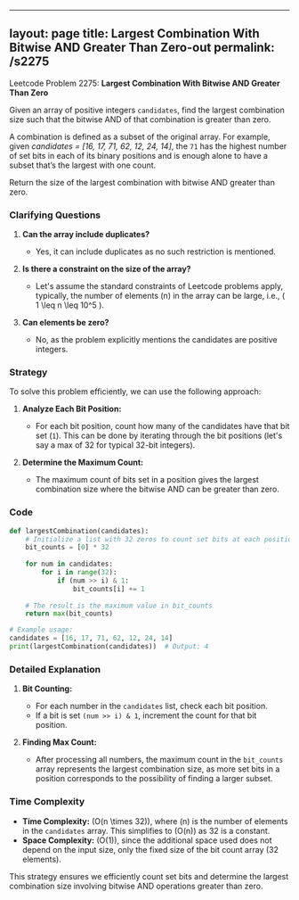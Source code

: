 
---
layout: page
title:  Largest Combination With Bitwise AND Greater Than Zero-out
permalink: /s2275
---

Leetcode Problem 2275: **Largest Combination With Bitwise AND Greater Than Zero**

Given an array of positive integers `candidates`, find the largest combination size such that the bitwise AND of that combination is greater than zero. 

A combination is defined as a subset of the original array. For example, given _candidates = [16, 17, 71, 62, 12, 24, 14]_, the `71` has the highest number of set bits in each of its binary positions and is enough alone to have a subset that’s the largest with one count.

Return the size of the largest combination with bitwise AND greater than zero.

### Clarifying Questions

1. **Can the array include duplicates?** 
   - Yes, it can include duplicates as no such restriction is mentioned.

2. **Is there a constraint on the size of the array?**
   - Let's assume the standard constraints of Leetcode problems apply, typically, the number of elements (n) in the array can be large, i.e., \( 1 \leq n \leq 10^5 \).

3. **Can elements be zero?**
   - No, as the problem explicitly mentions the candidates are positive integers.

### Strategy

To solve this problem efficiently, we can use the following approach:

1. **Analyze Each Bit Position:**
   - For each bit position, count how many of the candidates have that bit set (`1`). This can be done by iterating through the bit positions (let's say a max of 32 for typical 32-bit integers).
  
2. **Determine the Maximum Count:**
   - The maximum count of bits set in a position gives the largest combination size where the bitwise AND can be greater than zero.

### Code

```python
def largestCombination(candidates):
    # Initialize a list with 32 zeros to count set bits at each position
    bit_counts = [0] * 32
    
    for num in candidates:
        for i in range(32):
            if (num >> i) & 1:
                bit_counts[i] += 1
    
    # The result is the maximum value in bit_counts
    return max(bit_counts)

# Example usage:
candidates = [16, 17, 71, 62, 12, 24, 14]
print(largestCombination(candidates))  # Output: 4
```

### Detailed Explanation

1. **Bit Counting:**
   - For each number in the `candidates` list, check each bit position.
   - If a bit is set `(num >> i) & 1`, increment the count for that bit position.
   
2. **Finding Max Count:**
   - After processing all numbers, the maximum count in the `bit_counts` array represents the largest combination size, as more set bits in a position corresponds to the possibility of finding a larger subset.

### Time Complexity

- **Time Complexity:** \(O(n \times 32)\), where \(n\) is the number of elements in the `candidates` array. This simplifies to \(O(n)\) as 32 is a constant.
- **Space Complexity:** \(O(1)\), since the additional space used does not depend on the input size, only the fixed size of the bit count array (32 elements).

This strategy ensures we efficiently count set bits and determine the largest combination size involving bitwise AND operations greater than zero.